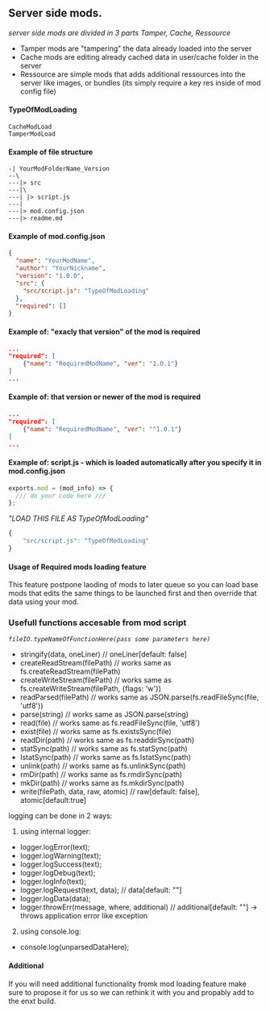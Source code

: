 ## Server side mods.

_server side mods are divided in 3 parts Tamper, Cache, Ressource_

- Tamper mods are "tampering" the data already loaded into the server
- Cache mods are editing already cached data in user/cache folder in the server
- Ressource are simple mods that adds additional ressources into the server like images, or bundles (its simply require a key res inside of mod config file)

#### TypeOfModLoading

```
CacheModLoad
TamperModLoad
```

#### Example of file structure

```
-| YourModFolderName_Version
--\
---|> src
---|\
---| |> script.js
---|
---|> mod.config.json
---|> readme.md
```

#### Example of mod.config.json

```json
{
  "name": "YourModName",
  "author": "YourNickname",
  "version": "1.0.0",
  "src": {
    "src/script.js": "TypeOfModLoading"
  },
  "required": []
}
```

#### Example of: "exacly that version" of the mod is required

```json
...
"required": [
    {"name": "RequiredModName", "ver": "1.0.1"}
]
...
```

#### Example of: that version or newer of the mod is required

```json
...
"required": [
    {"name": "RequiredModName", "ver": "^1.0.1"}
]
...
```

#### Example of: script.js - which is loaded automatically after you specify it in mod.config.json

```js
exports.mod = (mod_info) => {
  /// do your code here ///
};
```

_"LOAD THIS FILE AS TypeOfModLoading"_

```js
{
    "src/script.js": "TypeOfModLoading"
}
```

#### Usage of Required mods loading feature

This feature postpone laoding of mods to later queue so you can load base mods that edits the same things to be launched first and then override that data using your mod.

### Usefull functions accesable from mod script

_`fileIO.typeNameOfFunctionHere(pass some parameters here)`_

- stringify(data, oneLiner) // oneLiner[default: false]
- createReadStream(filePath) // works same as fs.createReadStream(filePath)
- createWriteStream(filePath) // works same as fs.createWriteStream(filePath, {flags: 'w'})
- readParsed(filePath) // works same as JSON.parse(fs.readFileSync(file, 'utf8'))
- parse(string) // works same as JSON.parse(string)
- read(file) // works same as fs.readFileSync(file, 'utf8')
- exist(file) // works same as fs.existsSync(file)
- readDir(path) // works same as fs.readdirSync(path)
- statSync(path) // works same as fs.statSync(path)
- lstatSync(path) // works same as fs.lstatSync(path)
- unlink(path) // works same as fs.unlinkSync(path)
- rmDir(path) // works same as fs.rmdirSync(path)
- mkDir(path) // works same as fs.mkdirSync(path)
- write(filePath, data, raw, atomic) // raw[default: false], atomic[default:true]

logging can be done in 2 ways:

1. using internal logger:

- logger.logError(text);
- logger.logWarning(text);
- logger.logSuccess(text);
- logger.logDebug(text);
- logger.logInfo(text);
- logger.logRequest(text, data); // data[default: ""]
- logger.logData(data);
- logger.throwErr(message, where, additional) // additional[default: ""] -> throws application error like exception

2. using console.log:

- console.log(unparsedDataHere);

#### Additional

If you will need additional functionality fromk mod loading feature make sure to propose it for us so we can rethink it with you and propably add to the enxt build.
